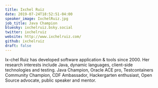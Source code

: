 ```yaml
---
title: Ixchel Ruiz
date: 2019-07-24T18:52:51-04:00
speaker_image: IxchelRuiz.jpg
job_title: Java Champion
bluesky: ixchelruiz.bsky.social
twitter: ixchelruiz
website: http://www.ixchelruiz.com/
github: ixchelruiz
draft: false
---
```


Ix-chel Ruiz has developed software application & tools since 2000. Her research interests include Java, dynamic languages, client-side technologies and testing. Java Champion, Oracle ACE pro, Testcontainers Community Champion, CDF Ambassador, Hackergarten enthusiast, Open Source advocate, public speaker and mentor.
